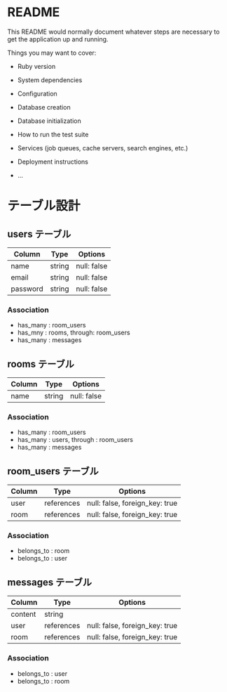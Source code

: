# README

This README would normally document whatever steps are necessary to get the
application up and running.

Things you may want to cover:

* Ruby version

* System dependencies

* Configuration

* Database creation

* Database initialization

* How to run the test suite

* Services (job queues, cache servers, search engines, etc.)

* Deployment instructions

* ...

# テーブル設計

## users テーブル

| Column  | Type   | Options     |
| --------| ------ | ----------- |
| name    | string | null: false |
| email   | string | null: false |
|password | string | null: false |

### Association
- has_many : room_users
- has_mny : rooms, through: room_users
- has_many : messages

## rooms テーブル

| Column | Type   | Options     |
| ------ | ------ | ----------- |
| name   | string | null: false |

### Association
- has_many : room_users
- has_many : users, through : room_users
- has_many : messages

## room_users テーブル

| Column | Type       | Options                         |
| ------ | ---------- | ------------------------------- |
| user   | references | null: false, foreign_key: true  |
| room   | references | null: false, foreign_key: true  |

### Association
- belongs_to : room
- belongs_to : user

## messages テーブル

| Column   | Type       | Options                        |
| -------- | ---------- | ------------------------------ |
| content  | string     |                                |
| user     | references | null: false, foreign_key: true |
| room     | references | null: false, foreign_key: true |

### Association
- belongs_to : user
- belongs_to : room